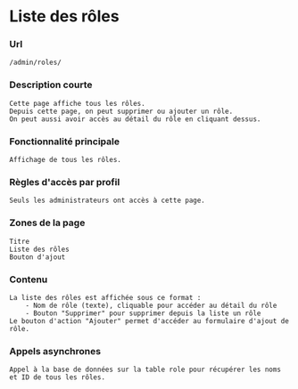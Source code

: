 # Liste des rôles

### Url
    /admin/roles/

### Description courte
    Cette page affiche tous les rôles.
    Depuis cette page, on peut supprimer ou ajouter un rôle.
    On peut aussi avoir accès au détail du rôle en cliquant dessus.
   
### Fonctionnalité principale
    Affichage de tous les rôles.

### Règles d'accès par profil
    Seuls les administrateurs ont accès à cette page.

### Zones de la page
    Titre
    Liste des rôles
    Bouton d'ajout

### Contenu
    La liste des rôles est affichée sous ce format :
        - Nom de rôle (texte), cliquable pour accéder au détail du rôle
        - Bouton "Supprimer" pour supprimer depuis la liste un rôle
    Le bouton d'action "Ajouter" permet d'accéder au formulaire d'ajout de rôle.
 
### Appels asynchrones
    Appel à la base de données sur la table role pour récupérer les noms et ID de tous les rôles.